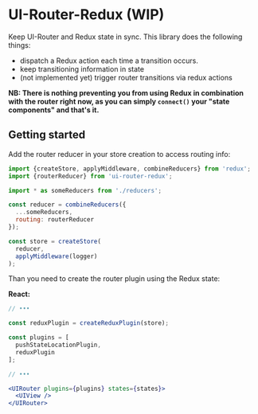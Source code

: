 # UI-Router-Redux (WIP)

Keep UI-Router and Redux state in sync. This library does the following things:

* dispatch a Redux action each time a transition occurs.
* keep transitioning information in state
* (not implemented yet) trigger router transitions via redux actions

**NB: There is nothing preventing you from using Redux in combination with the router right now, as you can simply `connect()` your "state components" and that's it.**

## Getting started

Add the router reducer in your store creation to access routing info:

```jsx
import {createStore, applyMiddleware, combineReducers} from 'redux';
import {routerReducer} from 'ui-router-redux';

import * as someReducers from './reducers';

const reducer = combineReducers({
  ...someReducers,
  routing: routerReducer
});

const store = createStore(
  reducer,
  applyMiddleware(logger)
);
```

Than you need to create the router plugin using the Redux state:

**React:**
```jsx
// •••

const reduxPlugin = createReduxPlugin(store);

const plugins = [
  pushStateLocationPlugin,
  reduxPlugin
];

// •••

<UIRouter plugins={plugins} states={states}>
  <UIView />
</UIRouter>
```